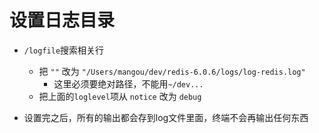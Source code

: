 # 设置日志目录
    
- `/logfile`搜索相关行
    - 把 `""` 改为 `"/Users/mangou/dev/redis-6.0.6/logs/log-redis.log"`
        - 这里必须要绝对路径，不能用`~/dev...`
    - 把上面的`loglevel`项从 `notice` 改为 `debug`

- 设置完之后，所有的输出都会存到log文件里面，终端不会再输出任何东西